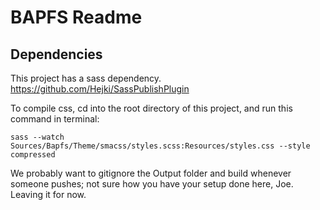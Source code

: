 # BAPFS Readme

## Dependencies
This project has a sass dependency.
https://github.com/Hejki/SassPublishPlugin

To compile css, cd into the root directory of this project, and run this command in terminal:
```
sass --watch Sources/Bapfs/Theme/smacss/styles.scss:Resources/styles.css --style compressed
```

We probably want to gitignore the Output folder and build whenever someone pushes; not sure how you have your setup done here, Joe. Leaving it for now. 
